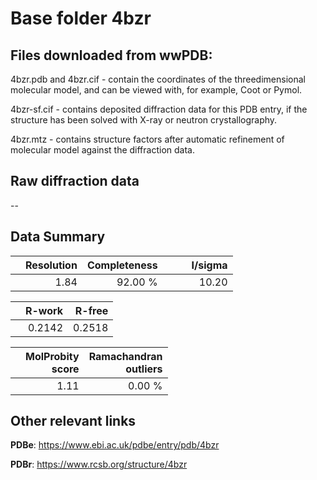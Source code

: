 # Base folder 4bzr

## Files downloaded from wwPDB:

4bzr.pdb and 4bzr.cif - contain the coordinates of the threedimensional molecular model, and can be viewed with, for example, Coot or Pymol.

4bzr-sf.cif - contains deposited diffraction data for this PDB entry, if the structure has been solved with X-ray or neutron crystallography.

4bzr.mtz - contains structure factors after automatic refinement of molecular model against the diffraction data.

## Raw diffraction data

--<br> 

## Data Summary
|   | Resolution | Completeness| I/sigma |
|---|-------------:|----------------:|--------------:|
|   |1.84|92.00 %|<img width=50/>10.20|

|   | **R-work**| **R-free**   
|---|-------------:|----------------:|           
||0.2142|0.2518|

|   |**MolProbity<br>score**| **Ramachandran<br>outliers** 
|---|-------------:|----------------:|
||1.11|0.00 %|

## Other relevant links 
**PDBe**:  https://www.ebi.ac.uk/pdbe/entry/pdb/4bzr
 
**PDBr**: https://www.rcsb.org/structure/4bzr 


